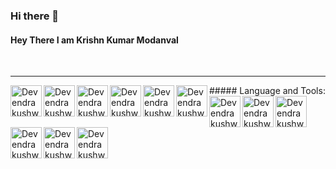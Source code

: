 ### Hi there 👋

#### Hey There I am Krishn Kumar Modanval
​
<hr />
​
##### Language and Tools:
​
<img  align="left" title="VS code" alt="Devendra kushwaha, Master in VS code "  width="50"  src="https://res.cloudinary.com/doucgezt9/image/upload/v1621163127/tech-logos/vscode_abmlr7.jpg"/>
 <img align="left" title="HTML5" alt="Devendra kushwaha, Mern stack, React.js, Master in HTML5" width="50" src="https://res.cloudinary.com/doucgezt9/image/upload/v1621163127/tech-logos/html5_cpzi8v.png"  />   
 <img align="left" title="CSS3" alt="Devendra kushwaha, Master in CSS3" width="50" src="https://res.cloudinary.com/doucgezt9/image/upload/v1621163127/tech-logos/css3_xpdyci.png"  /> 
 <img  align="left" title="SASS (css preprocessor)" alt="Devendra kushwaha, Master in Sass css preprocessor"  width="50"  src="https://res.cloudinary.com/doucgezt9/image/upload/v1621164635/tech-logos/sass_cawvql.png"/>
 <img  align="left" title="LESS (css preprocessor)"  alt="Devendra kushwaha, Master in Less css preprocessor"  width="50"  src="https://res.cloudinary.com/doucgezt9/image/upload/v1621164635/tech-logos/less_x5doup.png"/>
 <img  align="left" title="React bootstrap"  alt="Devendra kushwaha, Master in React Bootstrap components" width="50"  src="https://res.cloudinary.com/doucgezt9/image/upload/v1621164639/tech-logos/rb_ijuas6.png"/>
<img  align="left" title="React.js"  alt="Devendra kushwaha, Master in React js "  width="50"  src="https://res.cloudinary.com/doucgezt9/image/upload/v1621163066/tech-logos/reactjs_dn39ob.png"/>
<img  align="left" title="Styled components"  alt="Devendra kushwaha, Master in React css in js"  width="50"  src="https://res.cloudinary.com/doucgezt9/image/upload/v1621164638/tech-logos/styled-components_ykeivv.jpg"/>
<img  align="left" title="javaScript"  alt="Devendra kushwaha, Master in Javascript"  width="50"  src="https://res.cloudinary.com/doucgezt9/image/upload/v1621163066/tech-logos/js_r9jw0d.png"/>
<img  align="left" title="MongoDB"  alt="Devendra kushwaha, Master in MongoDB"  width="50"  src="https://res.cloudinary.com/doucgezt9/image/upload/v1621164688/tech-logos/mongodb_hc7pdh.png"/>
<img  align="left" title="Apollographql"  alt="Devendra kushwaha, Master in Apollo gql"  width="50"  src="https://res.cloudinary.com/doucgezt9/image/upload/v1621164644/tech-logos/gql_n6o7lc.png"/> <br/>
<img  align="left" title="Node.js" alt="Devendra kushwaha, Master in Node js"  width="50"  src="https://res.cloudinary.com/doucgezt9/image/upload/v1621164638/tech-logos/nodejs_bfksj3.png"/>

<!--
**krishna072/krishna072** is a ✨ _special_ ✨ repository because its `README.md` (this file) appears on your GitHub profile.

Here are some ideas to get you started:

- 🔭 I’m currently working on MERN with Graphql
- 🌱 I’m currently learning micro services
- 🤔 I’m looking for help with ...
- 💬 Ask me about ...
- 📫 How to reach me: ...
- 😄 Pronouns: ...
- ⚡ Fun fact: ...
-->
